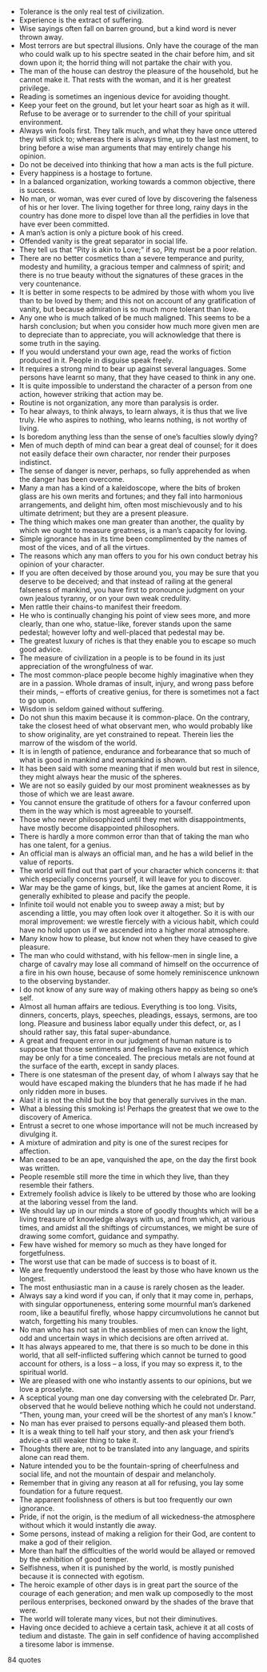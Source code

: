  - Tolerance is the only real test of civilization.
 - Experience is the extract of suffering.
 - Wise sayings often fall on barren ground, but a kind word is never thrown away.
 - Most terrors are but spectral illusions. Only have the courage of the man who could walk up to his spectre seated in the chair before him, and sit down upon it; the horrid thing will not partake the chair with you.
 - The man of the house can destroy the pleasure of the household, but he cannot make it. That rests with the woman, and it is her greatest privilege.
 - Reading is sometimes an ingenious device for avoiding thought.
 - Keep your feet on the ground, but let your heart soar as high as it will. Refuse to be average or to surrender to the chill of your spiritual environment.
 - Always win fools first. They talk much, and what they have once uttered they will stick to; whereas there is always time, up to the last moment, to bring before a wise man arguments that may entirely change his opinion.
 - Do not be deceived into thinking that how a man acts is the full picture.
 - Every happiness is a hostage to fortune.
 - In a balanced organization, working towards a common objective, there is success.
 - No man, or woman, was ever cured of love by discovering the falseness of his or her lover. The living together for three long, rainy days in the country has done more to dispel love than all the perfidies in love that have ever been committed.
 - A man’s action is only a picture book of his creed.
 - Offended vanity is the great separator in social life.
 - They tell us that “Pity is akin to Love;” if so, Pity must be a poor relation.
 - There are no better cosmetics than a severe temperance and purity, modesty and humility, a gracious temper and calmness of spirit; and there is no true beauty without the signatures of these graces in the very countenance.
 - It is better in some respects to be admired by those with whom you live than to be loved by them; and this not on account of any gratification of vanity, but because admiration is so much more tolerant than love.
 - Any one who is much talked of be much maligned. This seems to be a harsh conclusion; but when you consider how much more given men are to depreciate than to appreciate, you will acknowledge that there is some truth in the saying.
 - If you would understand your own age, read the works of fiction produced in it. People in disguise speak freely.
 - It requires a strong mind to bear up against several languages. Some persons have learnt so many, that they have ceased to think in any one.
 - It is quite impossible to understand the character of a person from one action, however striking that action may be.
 - Routine is not organization, any more than paralysis is order.
 - To hear always, to think always, to learn always, it is thus that we live truly. He who aspires to nothing, who learns nothing, is not worthy of living.
 - Is boredom anything less than the sense of one’s faculties slowly dying?
 - Men of much depth of mind can bear a great deal of counsel; for it does not easily deface their own character, nor render their purposes indistinct.
 - The sense of danger is never, perhaps, so fully apprehended as when the danger has been overcome.
 - Many a man has a kind of a kaleidoscope, where the bits of broken glass are his own merits and fortunes; and they fall into harmonious arrangements, and delight him, often most mischievously and to his ultimate detriment; but they are a present pleasure.
 - The thing which makes one man greater than another, the quality by which we ought to measure greatness, is a man’s capacity for loving.
 - Simple ignorance has in its time been complimented by the names of most of the vices, and of all the virtues.
 - The reasons which any man offers to you for his own conduct betray his opinion of your character.
 - If you are often deceived by those around you, you may be sure that you deserve to be deceived; and that instead of railing at the general falseness of mankind, you have first to pronounce judgment on your own jealous tyranny, or on your own weak credulity.
 - Men rattle their chains-to manifest their freedom.
 - He who is continually changing his point of view sees more, and more clearly, than one who, statue-like, forever stands upon the same pedestal; however lofty and well-placed that pedestal may be.
 - The greatest luxury of riches is that they enable you to escape so much good advice.
 - The measure of civilization in a people is to be found in its just appreciation of the wrongfulness of war.
 - The most common-place people become highly imaginative when they are in a passion. Whole dramas of insult, injury, and wrong pass before their minds, – efforts of creative genius, for there is sometimes not a fact to go upon.
 - Wisdom is seldom gained without suffering.
 - Do not shun this maxim because it is common-place. On the contrary, take the closest heed of what observant men, who would probably like to show originality, are yet constrained to repeat. Therein lies the marrow of the wisdom of the world.
 - It is in length of patience, endurance and forbearance that so much of what is good in mankind and womankind is shown.
 - It has been said with some meaning that if men would but rest in silence, they might always hear the music of the spheres.
 - We are not so easily guided by our most prominent weaknesses as by those of which we are least aware.
 - You cannot ensure the gratitude of others for a favour conferred upon them in the way which is most agreeable to yourself.
 - Those who never philosophized until they met with disappointments, have mostly become disappointed philosophers.
 - There is hardly a more common error than that of taking the man who has one talent, for a genius.
 - An official man is always an official man, and he has a wild belief in the value of reports.
 - The world will find out that part of your character which concerns it: that which especially concerns yourself, it will leave for you to discover.
 - War may be the game of kings, but, like the games at ancient Rome, it is generally exhibited to please and pacify the people.
 - Infinite toil would not enable you to sweep away a mist; but by ascending a little, you may often look over it altogether. So it is with our moral improvement: we wrestle fiercely with a vicious habit, which could have no hold upon us if we ascended into a higher moral atmosphere.
 - Many know how to please, but know not when they have ceased to give pleasure.
 - The man who could withstand, with his fellow-men in single line, a charge of cavalry may lose all command of himself on the occurrence of a fire in his own house, because of some homely reminiscence unknown to the observing bystander.
 - I do not know of any sure way of making others happy as being so one’s self.
 - Almost all human affairs are tedious. Everything is too long. Visits, dinners, concerts, plays, speeches, pleadings, essays, sermons, are too long. Pleasure and business labor equally under this defect, or, as I should rather say, this fatal super-abundance.
 - A great and frequent error in our judgment of human nature is to suppose that those sentiments and feelings have no existence, which may be only for a time concealed. The precious metals are not found at the surface of the earth, except in sandy places.
 - There is one statesman of the present day, of whom I always say that he would have escaped making the blunders that he has made if he had only ridden more in buses.
 - Alas! it is not the child but the boy that generally survives in the man.
 - What a blessing this smoking is! Perhaps the greatest that we owe to the discovery of America.
 - Entrust a secret to one whose importance will not be much increased by divulging it.
 - A mixture of admiration and pity is one of the surest recipes for affection.
 - Man ceased to be an ape, vanquished the ape, on the day the first book was written.
 - People resemble still more the time in which they live, than they resemble their fathers.
 - Extremely foolish advice is likely to be uttered by those who are looking at the laboring vessel from the land.
 - We should lay up in our minds a store of goodly thoughts which will be a living treasure of knowledge always with us, and from which, at various times, and amidst all the shiftings of circumstances, we might be sure of drawing some comfort, guidance and sympathy.
 - Few have wished for memory so much as they have longed for forgetfulness.
 - The worst use that can be made of success is to boast of it.
 - We are frequently understood the least by those who have known us the longest.
 - The most enthusiastic man in a cause is rarely chosen as the leader.
 - Always say a kind word if you can, if only that it may come in, perhaps, with singular opportuneness, entering some mournful man’s darkened room, like a beautiful firefly, whose happy circumvolutions he cannot but watch, forgetting his many troubles.
 - No man who has not sat in the assemblies of men can know the light, odd and uncertain ways in which decisions are often arrived at.
 - It has always appeared to me, that there is so much to be done in this world, that all self-inflicted suffering which cannot be turned to good account for others, is a loss – a loss, if you may so express it, to the spiritual world.
 - We are pleased with one who instantly assents to our opinions, but we love a proselyte.
 - A sceptical young man one day conversing with the celebrated Dr. Parr, observed that he would believe nothing which he could not understand. “Then, young man, your creed will be the shortest of any man’s I know.”
 - No man has ever praised to persons equally-and pleased them both.
 - It is a weak thing to tell half your story, and then ask your friend’s advice-a still weaker thing to take it.
 - Thoughts there are, not to be translated into any language, and spirits alone can read them.
 - Nature intended you to be the fountain-spring of cheerfulness and social life, and not the mountain of despair and melancholy.
 - Remember that in giving any reason at all for refusing, you lay some foundation for a future request.
 - The apparent foolishness of others is but too frequently our own ignorance.
 - Pride, if not the origin, is the medium of all wickedness-the atmosphere without which it would instantly die away.
 - Some persons, instead of making a religion for their God, are content to make a god of their religion.
 - More than half the difficulties of the world would be allayed or removed by the exhibition of good temper.
 - Selfishness, when it is punished by the world, is mostly punished because it is connected with egotism.
 - The heroic example of other days is in great part the source of the courage of each generation; and men walk up composedly to the most perilous enterprises, beckoned onward by the shades of the brave that were.
 - The world will tolerate many vices, but not their diminutives.
 - Having once decided to achieve a certain task, achieve it at all costs of tedium and distaste. The gain in self confidence of having accomplished a tiresome labor is immense.

84 quotes